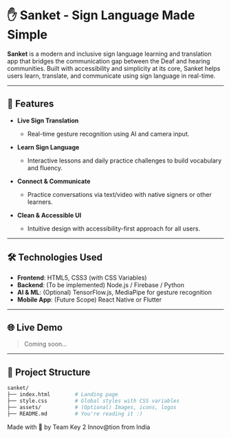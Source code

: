 # ✋ Sanket - Sign Language Made Simple

**Sanket** is a modern and inclusive sign language learning and translation app that bridges the communication gap between the Deaf and hearing communities. Built with accessibility and simplicity at its core, Sanket helps users learn, translate, and communicate using sign language in real-time.

---

## 🚀 Features

- **Live Sign Translation**
  - Real-time gesture recognition using AI and camera input.
- **Learn Sign Language**

  - Interactive lessons and daily practice challenges to build vocabulary and fluency.

- **Connect & Communicate**

  - Practice conversations via text/video with native signers or other learners.

- **Clean & Accessible UI**
  - Intuitive design with accessibility-first approach for all users.

---

## 🛠️ Technologies Used

- **Frontend**: HTML5, CSS3 (with CSS Variables)
- **Backend**: (To be implemented) Node.js / Firebase / Python
- **AI & ML**: (Optional) TensorFlow.js, MediaPipe for gesture recognition
- **Mobile App**: (Future Scope) React Native or Flutter

---

## 🌐 Live Demo

> Coming soon…

---

## 📁 Project Structure

```bash
sanket/
├── index.html        # Landing page
├── style.css         # Global styles with CSS variables
├── assets/           # (Optional) Images, icons, logos
├── README.md         # You're reading it :)
```

Made with 💓 by Team Key 2 Innov@tion from India
